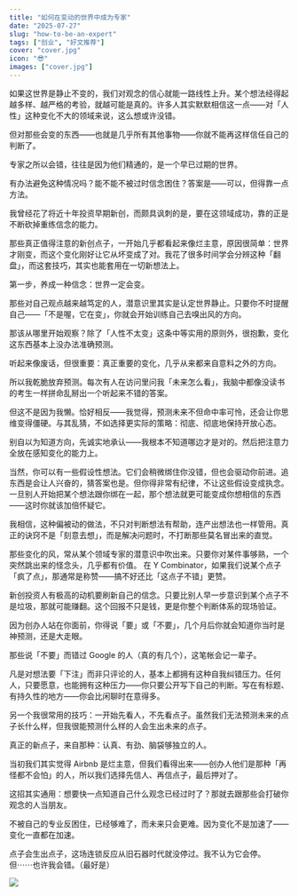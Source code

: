 ```yaml
---
title: "如何在变动的世界中成为专家"
date: "2025-07-27"
slug: "how-to-be-an-expert"
tags: ["创业", "好文推荐"]
cover: "cover.jpg"
icon: "😎"
images: ["cover.jpg"]
---
```

如果这世界是静止不变的，我们对观念的信心就能一路线性上升。某个想法经得起越多样、越严格的考验，就越可能是真的。许多人其实默默相信这一点——对「人性」这种变化不大的领域来说，这么想或许没错。



但对那些会变的东西——也就是几乎所有其他事物——你就不能再这样信任自己的判断了。



专家之所以会错，往往是因为他们精通的，是一个早已过期的世界。



有办法避免这种情况吗？能不能不被过时信念困住？答案是——可以，但得靠一点方法。



我曾经花了将近十年投资早期新创，而颇具讽刺的是，要在这领域成功，靠的正是不断砍掉重练信念的能力。



那些真正值得注意的新创点子，一开始几乎都看起来像烂主意，原因很简单：世界才刚变，而这个变化刚好让它从坏变成了对。我花了很多时间学会分辨这种「翻盘」，而这套技巧，其实也能套用在一切新想法上。



第一步，养成一种信念：世界一定会变。



那些对自己观点越来越笃定的人，潜意识里其实是认定世界静止。只要你不时提醒自己——「不是喔，它在变」，你就会开始训练自己去嗅出风的方向。



那该从哪里开始观察？除了「人性不太变」这条中等实用的原则外，很抱歉，变化这东西基本上没办法准确预测。



听起来像废话，但很重要：真正重要的变化，几乎从来都来自意料之外的方向。



所以我乾脆放弃预测。每次有人在访问里问我「未来怎么看」，我脑中都像没读书的考生一样拼命乱掰出一个听起来不错的答案。



但这不是因为我懒。恰好相反——我觉得，预测未来不但命中率可怜，还会让你思维变得僵硬。与其乱猜，不如选择更实际的策略：彻底、彻底地保持开放心态。



别自以为知道方向，先诚实地承认——我根本不知道哪边才是对的。然后把注意力全放在感知变化的能力上。



当然，你可以有一些假设性想法。它们会稍微绑住你没错，但也会驱动你前进。追东西是会让人兴奋的，猜答案也是。但你得非常有纪律，不让这些假设变成执念。
一旦别人开始把某个想法跟你绑在一起，那个想法就更可能变成你想相信的东西——这时你就该加倍怀疑它。



我相信，这种偏被动的做法，不只对判断想法有帮助，连产出想法也一样管用。真正的诀窍不是「刻意去想」，而是解决问题时，不打断那些莫名冒出来的直觉。



那些变化的风，常从某个领域专家的潜意识中吹出来。只要你对某件事够熟，一个突然跳出来的怪念头，几乎都有价值。
在 Y Combinator，如果我们说某个点子「疯了点」，那通常是称赞——搞不好还比「这点子不错」更赞。



新创投资人有极高的动机要刷新自己的信念。只要比别人早一步意识到某个点子不是垃圾，那就可能赚翻。这个回报不只是钱，更是你整个判断体系的现场验证。



因为创办人站在你面前，你得说「要」或「不要」，几个月后你就会知道你当时是神预测，还是大走眼。



那些说「不要」而错过 Google 的人（真的有几个），这笔帐会记一辈子。



凡是对想法要「下注」而非只评论的人，基本上都拥有这种自我纠错压力。任何人，只要愿意，也能拥有这种压力——你只要公开写下自己的判断。写在有标题、有持久性的地方——你会比闲聊时在意得多。



另一个我很常用的技巧：一开始先看人，不先看点子。虽然我们无法预测未来的点子长什么样，但我很能预测什么样的人会生出未来的点子。



真正的新点子，来自那种：认真、有劲、脑袋够独立的人。



当初我们其实觉得 Airbnb 是烂主意，但我们看得出来——创办人他们是那种「再怪都不会怕」的人，所以我们选择先信人、再信点子，最后押对了。



这招其实通用：想要快一点知道自己什么观念已经过时了？那就去跟那些会打破你观念的人当朋友。



不被自己的专业反困住，已经够难了，而未来只会更难。因为变化不是加速了——变化一直都在加速。



点子会生出点子，这场连锁反应从旧石器时代就没停过。我不认为它会停。
但⋯⋯也许我会错。（最好是）




![](https://prod-files-secure.s3.us-west-2.amazonaws.com/112d0858-5090-4d34-a606-b75eb8d65fd2/46476355-9cf3-4e99-9b7a-3531bc426380/1000202064.png?X-Amz-Algorithm=AWS4-HMAC-SHA256&X-Amz-Content-Sha256=UNSIGNED-PAYLOAD&X-Amz-Credential=ASIAZI2LB4663FAUBH7G%2F20251006%2Fus-west-2%2Fs3%2Faws4_request&X-Amz-Date=20251006T221152Z&X-Amz-Expires=3600&X-Amz-Security-Token=IQoJb3JpZ2luX2VjEP7%2F%2F%2F%2F%2F%2F%2F%2F%2F%2FwEaCXVzLXdlc3QtMiJHMEUCIQDdKpn8LnmeGP5IUMFx4gmbGCVdW1RPtRwMkfpbACSZfQIgag4%2Bi11BB4zoeT4nVyVWpWibcpMH%2B9QvMhqtBu6xghkqiAQIl%2F%2F%2F%2F%2F%2F%2F%2F%2F%2F%2FARAAGgw2Mzc0MjMxODM4MDUiDI27JFt0ykNccShD3yrcA7jz1Gd49XevOm7j0yLqM4LdSznCwDI42C8NYfVMw0AjhAPS%2BKr3UC7k73vu%2Fokms3IlSMpVJ%2FRkgXWLcYDkGDbB4oEL7grraNWH9pq6uL9xNf4pbbKAQHE6gMqxWEwI6YVdELHgBwiWzwv%2BiTX%2BTXoRJbntiwXCoESzBsRcPJX2wy6LMZtFeBh57HJ8XH2PejpFgLv%2F2eM4bXFAwnCN69sax8hyNBgtCnPYPHW6E%2F%2Fw5tpIsoGjlwS4tdGLc8OiuXdthpwGMr1rNnSUFih3FBmRzJnEu87ZxNiKGfU%2BDrV6XApTk61mP6NbTFnGD68X5IDeXWIVzjqBP%2Fx%2By86ziLTFD%2BpMdekRgz1l%2BbxqtN0OivCMcpAnkdaH1Urn%2F1MGQclGcdAssRLopyl3RqHwGflQiyMXX1w5Y5yrEHi1UwOlcuIW8fKBcJG%2FSXvA0yzebmk31VDgpVrRp4SZUdnEcWev8RHiyyrjfI11U1lS4FHWukITzOa55VSoRCEADjKN5ktiO5lXA2xcW%2BmRhPrXGX9rmWKMprGv98dmPuwsafDPGC%2Br9wnDuBxByID3vIg1q9ZFVuZOsvaEzV7is5tsBs66Bg24RLbYkeZg4nLwfu4Ah0dry%2BBsjp%2FHRBC2MP%2F0kMcGOqUBJvkodcjBquC7Jr4lwwtsM2hct2rg80lLI9UB0fbjFs7HTl%2BVNOZNihxPV3ZzCtI7my0obcdHc7JAs36dvujajzNW5cdADmL0svtHqJszfZP3J%2FbnGcAzvIGWQDoBwZj2FdM064mmlK%2BaaB7k21Is%2FWcH2pMHqfz7hXOWfJlH1PL5DvlWCLbwFuMZGHS6JBafvE1AYGgCC5ykA26vrB%2BoXtBZFT2b&X-Amz-Signature=e350b30cc8c420efc43f5e69cbaf4aa45f34c882daa158a8b691c607d183b1eb&X-Amz-SignedHeaders=host&x-amz-checksum-mode=ENABLED&x-id=GetObject)

